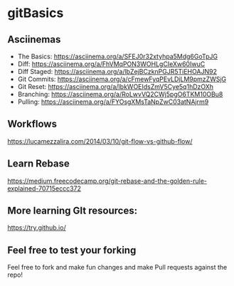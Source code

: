 # gitBasics

## Asciinemas

* The Basics: https://asciinema.org/a/SFEJ0r32xtyhpa5Mdg6GoTpJG
* Diff: https://asciinema.org/a/FhVMqPON3WOHLgCIeXw60IwuC
* Diff Staged: https://asciinema.org/a/lbZejBCzknPGJR5TiEHOAJN92
* Git Commits: https://asciinema.org/a/cFmewFyqPEvLDjLM9pmzZWSjG
* Git Reset: https://asciinema.org/a/IbkWOEIdsZmV5Cye5q1hDzOXh
* Branching: https://asciinema.org/a/RoLwvVQ2CWj5pgO6TKM10OBu8
* Pulling: https://asciinema.org/a/FYOsgXMsTaNpZwC03atNAjrm9

## Workflows
https://lucamezzalira.com/2014/03/10/git-flow-vs-github-flow/

## Learn Rebase
https://medium.freecodecamp.org/git-rebase-and-the-golden-rule-explained-70715eccc372


## More learning GIt resources:
https://try.github.io/

## Feel free to test your forking
Feel free to fork and make fun changes and make Pull requests against the repo!
